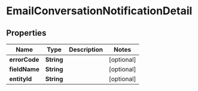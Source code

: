
# EmailConversationNotificationDetail

## Properties
Name | Type | Description | Notes
------------ | ------------- | ------------- | -------------
**errorCode** | **String** |  |  [optional]
**fieldName** | **String** |  |  [optional]
**entityId** | **String** |  |  [optional]




